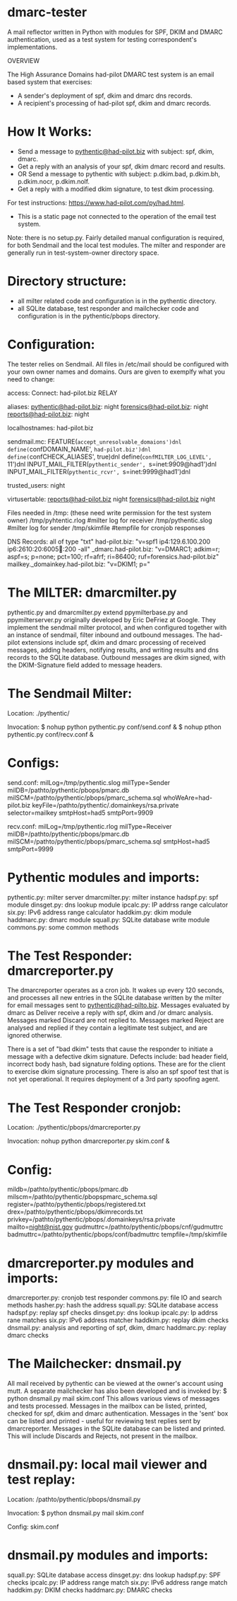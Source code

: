 # dmarc-tester
A mail reflector written in Python with modules for SPF, DKIM and DMARC authentication, used as a test system for testing correspondent's implementations.

OVERVIEW

The High Assurance Domains had-pilot DMARC test system is an email
based system that exercises:

- A sender's deployment of spf, dkim and dmarc dns records.
- A recipient's processing of had-pilot spf, dkim and dmarc records.

How It Works:
=============

- Send a message to pythentic@had-pilot.biz with subject: spf, dkim,
dmarc.
- Get a reply with an analysis of your spf, dkim dmarc record and results.
- OR Send a message to pythentic with subject: p.dkim.bad, p.dkim.bh,
p.dkim.nocr, p.dkim.nolf.
- Get a reply with a modified dkim signature, to test dkim processing.

For test instructions: https://www.had-pilot.com/py/had.html.
- This is a static page not connected to the operation of the email test
system.

Note: there is no setup.py. Fairly detailed manual configuration is
required,  for both Sendmail and the local test modules. The milter
and responder are generally run in test-system-owner directory space.


Directory structure:
===================

- all milter related code and configuration is in the pythentic directory.
- all SQLite database, test responder and mailchecker code and configuration
is in the pythentic/pbops directory.


Configuration:
==============

The tester relies on Sendmail.  All files in /etc/mail should be configured
with your own owner names and domains.  Ours are given to exemplfy what you
need to change:

access: 
Connect: had-pilot.biz     RELAY

aliases:
pythentic@had-pilot.biz:  night
forensics@had-pilot.biz:  night
reports@had-pilot.biz:    night

localhostnames:
had-pilot.biz

sendmail.mc:
FEATURE(`accept_unresolvable_domaions')dnl
define(`confDOMAIN_NAME', `had-pilot.biz')dnl
define(`confCHECK_ALIASES', true)dnl
define(`confMILTER_LOG_LEVEL', `11')dnl
INPUT_MAIL_FILTER(`pythentic_sender', `s=inet:9909@had1')dnl
INPUT_MAIL_FILTER(`pythentic_rcvr', `s=inet:9999@had1')dnl

trusted_users:
night

virtusertable:
reports@had-pilot.biz  night
forensics@had-pilot.biz  night

Files needed in /tmp: (these need write permission for the test system owner)
/tmp/pyhtentic.rlog   #milter log for receiver
/tmp/pythentic.slog   #milter log for sender
/tmp/skimfile         #tempfile for cronjob responses

DNS Records: all of type "txt"
had-pilot.biz: "v=spf1 ip4:129.6.100.200 ip6:2610:20:6005:100::200 -all"
_dmarc.had-pilot.biz: "v=DMARC1; adkim=r; aspf=s; p=none; pct=100; rf=afrf;
ri=86400; ruf=forensics.had-pilot.biz"
mailkey._domainkey.had-pilot.biz: "v=DKIM1; p=<your-private-key>"



The MILTER: dmarcmilter.py
=========================

pythentic.py and dmarcmilter.py extend ppymilterbase.py and ppymilterserver.py
originally developed by Eric DeFriez at Google.  They implement the sendmail 
milter protocol, and when configured together with an instance of sendmail, 
filter inbound and outbound messages.  The had-pilot extensions include spf,
dkim and dmarc processing of received messages, adding headers, notifying
results, and writing results and dns records to the SQLite database.
Outbound messages are dkim signed, with the DKIM-Signature field added 
to message headers.

The Sendmail Milter:
====================

Location: ./pythentic/

Invocation:
$ nohup python pythentic.py conf/send.conf &
$ nohup pthon pythentic.py conf/recv.conf &

Configs:
========

send.conf:
 milLog=/tmp/pythentic.slog
 milType=Sender
 milDB=/pathto/pythentic/pbops/pmarc.db
 milSCM=/pathto/pythentic/pbops/pmarc_schema.sql
 whoWeAre=had-pilot.biz
 keyFile=/pathto/pythentic/.domainkeys/rsa.private
 selector=mailkey
 smtpHost=had5
 smtpPort=9909


recv.conf:
 milLog=/tmp/pythentic.rlog
 milType=Receiver
 milDB=/pathto/pythentic/pbops/pmarc.db
 milSCM=/pathto/pythentic/pbops/pmarc_schema.sql
 smtpHost=had5
 smtpPort=9999

Pythentic modules and imports:
==============================

pythentic.py:	milter server
dmarcmilter.py:	milter instance
hadspf.py:	spf module
dinsget.py:	dns lookup module
ipcalc.py:	IP addrss range calculator
six.py:		IPv6 address range calculator
haddkim.py:	dkim module
haddmarc.py:	dmarc module
squall.py:	SQLite database write module
commons.py:	some common methods



The Test Responder: dmarcreporter.py
===================================

The dmarcreporter operates as a cron job. It wakes up every 120 seconds,
and processes all new entries in the SQLite database written by the milter
for email messages sent to pythentic@had-pilto.biz.  Messages evaluated by
dmarc as Deliver receive a reply with spf, dkim and /or dmarc analysis.
Messages marked Discard are not replied to.  Messages marked Reject are
analysed and replied if they contain a legitimate test subject, and are
ignored otherwise.

There is a set of "bad dkim" tests that cause the responder to initiate 
a message with a defective dkim signature.  Defects include: bad header
field, incorrect body hash, bad signature folding options.  These are for
the client to exercise dkim signature processing.  There is also an spf
spoof test that is not yet operational.  It requires deployment of a 3rd 
party spoofing agent.

The Test Responder cronjob:
==========================

Location: ./pythentic/pbops/dmarcreporter.py

Invocation: nohup python dmarcreporter.py skim.conf &

Config:
=======

 mildb=/pathto/pythentic/pbops/pmarc.db
 milscm=/pathto/pythentic/pbopspmarc_schema.sql
 register=/pathto/pythentic/pbops/registered.txt
 drex=/pathto/pythentic/pbops/dkimrecords.txt
 privkey=/pathto/pythentic/pbops/.domainkeys/rsa.private
 mailto=night@nist.gov
 gudmuttrc=/pathto/pythentic/pbops/cnf/gudmuttrc
 badmuttrc=/pathto/pythentic/pbops/conf/badmuttrc
 tempfile=/tmp/skimfile

dmarcreporter.py modules and imports:
====================================

dmarcreporter.py:	cronjob test responder
commons.py:		file IO and search methods
hasher.py:		hash the address
squall.py:		SQLite database access
hadspf.py:		replay spf checks
dinsget.py:		dns lookup
ipcalc.py:		Ip addrss rane matches
six.py:			IPv6 address matcher
haddkim.py:		replay dkim checks
dnsmail.py:		analysis and reporting of spf, dkim, dmarc
haddmarc.py:		replay dmarc checks


The Mailchecker: dnsmail.py
===========================

All mail received by pythentic can be viewed at the owner's account using
mutt.  A separate mailchecker has also been developed and is invoked by:
$ python dnsmail.py mail skim.conf
This allows various views of messages and tests processed.  Messages in the 
mailbox can be listed, printed, checked for spf, dkim and dmarc
authentication.  Messages in the 'sent' box can be listed and printed -
useful for reviewing test replies sent by dmarcreporter.
Messages in the SQLite database can be listed and printed.  This will
include Discards and Rejects, not present in the mailbox.

dnsmail.py: local mail viewer and test replay:
=============================================

Location: /pathto/pythentic/pbops/dnsmail.py

Invocation: $ python dnsmail.py mail skim.conf

Config: skim.conf  <see above>

dnsmail.py modules and imports:
==============================

squall.py:	SQLite database access
dinsget.py:	dns lookup
hadspf.py:	SPF checks
ipcalc.py:	IP address range match
six.py:		IPv6 address range match
haddkim.py:	DKIM checks
haddmarc.py:	DMARC checks

